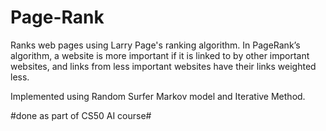 # Page-Rank
Ranks web pages using Larry Page's ranking algorithm. In PageRank’s algorithm, a website is more important if it is linked to by other important websites, and links from less important websites have their links weighted less.

Implemented using Random Surfer Markov model and Iterative Method.

#done as part of CS50 AI course#

